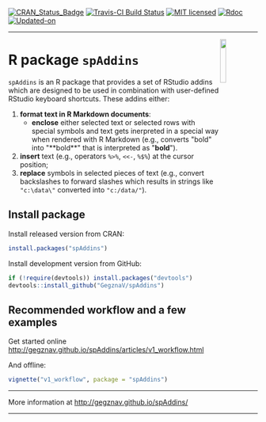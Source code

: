 
<!-- TO DO: -->
<!-- 1. Create an interactive addin, that enables to select formatting options; -->
<!-- 2. Write unit tests. -->
<!-- README.md is generated from README.Rmd. Please edit that file -->
[![CRAN\_Status\_Badge](http://www.r-pkg.org/badges/version/spAddins)](https://cran.r-project.org/package=spAddins) [![Travis-CI Build Status](https://travis-ci.org/GegznaV/spAddins.png?branch=master)](https://travis-ci.org/GegznaV/spAddins) [![MIT licensed](https://img.shields.io/badge/license-MIT-blue.svg)](https://opensource.org/licenses/MIT) [![Rdoc](http://www.rdocumentation.org/badges/version/spAddins)](http://www.rdocumentation.org/packages/spAddins) [![Updated-on](https://img.shields.io/badge/Updated%20on-2017--12--14-yellowgreen.svg)](/commits/master)

<!--

-->

------------------------------------------------------------------------

<img src="http://gegznav.github.io/spAddins/logo.png" align="right" width="15%" height="15%"/>

R package `spAddins`
====================

`spAddins` is an R package that provides a set of RStudio addins which are designed to be used in combination with user-defined RStudio keyboard shortcuts. These addins either:

1.  **format text in R Markdown documents**:
    -   **enclose** either selected text or selected rows with special symbols and text gets inerpreted in a special way when rendered with R Markdown (e.g., converts "bold" into "\*\*bold\*\*" that is interpreted as "**bold**").
2.  **insert** text (e.g., operators `%>%`, `<<-`, `%$%`) at the cursor position;
3.  **replace** symbols in selected pieces of text (e.g., convert backslashes to forward slashes which results in strings like `"c:\data\"` converted into `"c:/data/"`).

Install package
---------------

Install released version from CRAN:

``` r
install.packages("spAddins")
```

Install development version from GitHub:

``` r
if (!require(devtools)) install.packages("devtools")
devtools::install_github("GegznaV/spAddins")
```

Recommended workflow and a few examples
---------------------------------------

Get started online <http://gegznav.github.io/spAddins/articles/v1_workflow.html>

And offline:

``` r
vignette("v1_workflow", package = "spAddins")
```

<!-- browseVignettes("spAddins") -->

------------------------------------------------------------------------

More information at <http://gegznav.github.io/spAddins/>

------------------------------------------------------------------------
